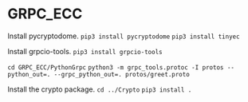 # GRPC_ECC


Install pycryptodome. 
`pip3 install pycryptodome`
`pip3 install tinyec`

Install grpcio-tools. 
`pip3 install grpcio-tools`

`cd GRPC_ECC/PythonGrpc`
`python3 -m grpc_tools.protoc -I protos --python_out=. --grpc_python_out=. protos/greet.proto`

Install the crypto package. 
`cd ../Crypto`
`pip3 install .`

